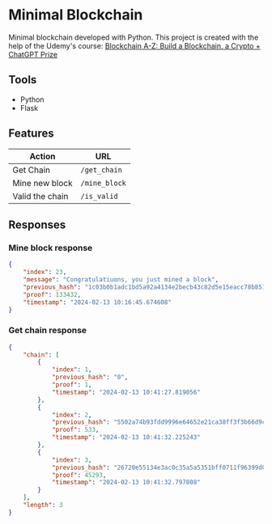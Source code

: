 # Minimal Blockchain
 
Minimal blockchain developed with Python. This project is created with the help of the Udemy's course:  [Blockchain A-Z: Build a Blockchain, a Crypto + ChatGPT Prize](https://www.udemy.com/course/build-your-blockchain-az)

## Tools
- Python
- Flask

## Features
| Action          | URL         |
|-----------------|-------------|
| Get Chain       | `/get_chain`  |
| Mine new block  | `/mine_block` |
| Valid the chain | `/is_valid`   |

## Responses
### Mine block response
```json
{
    "index": 23,
    "message": "Congratulatiuons, you just mined a block",
    "previous_hash": "1c03b0b1adc1bd5a92a4134e2becb43c82d5e15eacc78b8513cbe81253927ef3",
    "proof": 133432,
    "timestamp": "2024-02-13 10:16:45.674608"
}
```

### Get chain response
```json
{
    "chain": [
        {
            "index": 1,
            "previous_hash": "0",
            "proof": 1,
            "timestamp": "2024-02-13 10:41:27.819056"
        },
        {
            "index": 2,
            "previous_hash": "5502a74b93fdd9996e64652e21ca38ff3f3b66d9c4f4110c20815d2094e27235",
            "proof": 533,
            "timestamp": "2024-02-13 10:41:32.225243"
        },
        {
            "index": 3,
            "previous_hash": "26720e55134e3ac0c35a5a5351bff0711f96399d075347f6a97058618fed544f",
            "proof": 45293,
            "timestamp": "2024-02-13 10:41:32.797808"
        }
    ],
    "length": 3
}
```
